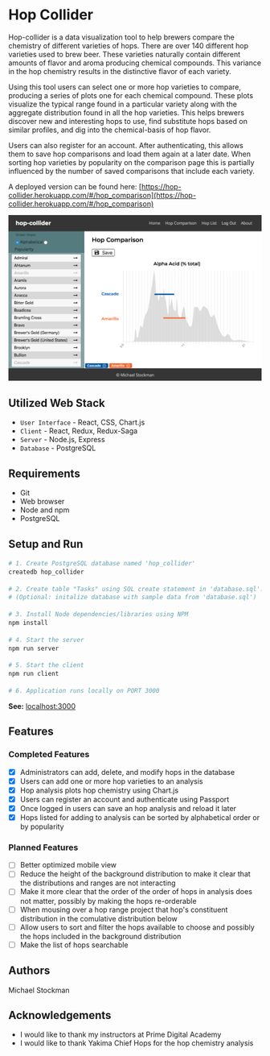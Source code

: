 # Hop Collider
Hop-collider is a data visualization tool to help brewers compare the chemistry of different varieties of hops. There are over 140 different hop varieties used to brew beer. These varieties naturally contain different amounts of flavor and aroma producing chemical compounds. This variance in the hop chemistry results in the distinctive flavor of each variety.

Using this tool users can select one or more hop varieties to compare, producing a series of plots one for each chemical compound. These plots visualize the typical range found in a particular variety along with the aggregate distribution found in all the hop varieties. This helps brewers discover new and interesting hops to use, find substitute hops based on similar profiles, and dig into the chemical-basis of hop flavor.

Users can also register for an account. After authenticating, this allows them to save hop comparisons and load them again at a later date. When sorting hop varieties by popularity on the comparison page this is partially influenced by the number of saved comparisons that include each variety.

A deployed version can be found here: [https://hop-collider.herokuapp.com/#/hop_comparison](https://hop-collider.herokuapp.com/#/hop_comparison) 

![Screenshot](documentation/images/screenshot_hop-collider.png)

## Utilized Web Stack
- `User Interface` - React, CSS, Chart.js
- `Client` - React, Redux, Redux-Saga
- `Server` - Node.js, Express
- `Database` - PostgreSQL

## Requirements
- Git
- Web browser
- Node and npm
- PostgreSQL

## Setup and Run
```bash
# 1. Create PostgreSQL database named 'hop_collider'
createdb hop_collider

# 2. Create table "Tasks" using SQL create statement in 'database.sql'. 
# (Optional: initalize database with sample data from 'database.sql')

# 3. Install Node dependencies/libraries using NPM
npm install

# 4. Start the server
npm run server

# 5. Start the client
npm run client

# 6. Application runs locally on PORT 3000
```

**See:** [localhost:3000](http://localhost:3000)

## Features

### Completed Features
- [x] Administrators can add, delete, and modify hops in the database
- [x] Users can add one or more hop varieties to an analysis
- [x] Hop analysis plots hop chemistry using Chart.js
- [x] Users can register an account and authenticate using Passport
- [x] Once logged in users can save an hop analysis and reload it later
- [x] Hops listed for adding to analysis can be sorted by alphabetical order or by popularity 

### Planned Features
- [ ] Better optimized mobile view
- [ ] Reduce the height of the background distribution to make it clear that the distributions and ranges are not interacting
- [ ] Make it more clear that the order of the order of hops in analysis does not matter, possibly by making the hops re-orderable
- [ ] When mousing over a hop range project that hop's constituent distribution in the comulative distribution below
- [ ] Allow users to sort and filter the hops available to choose and possibly the hops included in the background distribution
- [ ] Make the list of hops searchable

## Authors
Michael Stockman

## Acknowledgements
- I would like to thank my instructors at Prime Digital Academy
- I would like to thank Yakima Chief Hops for the hop chemistry analysis
